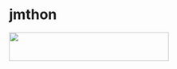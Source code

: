# jmthon

<p align="left"><a href="https://heroku.com/deploy?template=https://github.com/fdvsdv/roz"> <img src="https://img.shields.io/badge/Deploy%20To%20Heroku-purple?style=for-the-badge&logo=heroku" width="320" height="58.45"/></a></p>
